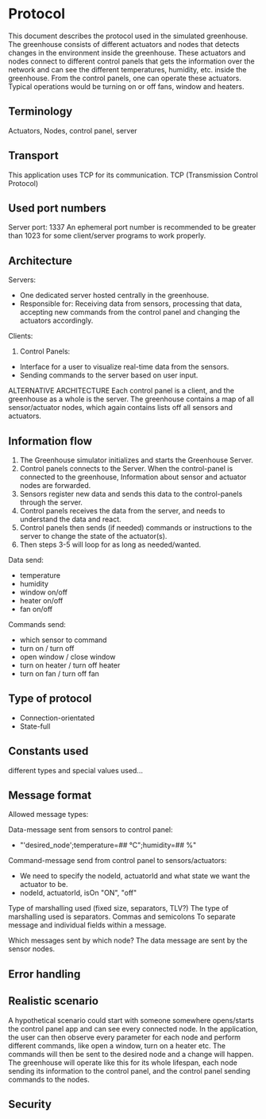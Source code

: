 # Protocol
This document describes the protocol used in the simulated greenhouse. The greenhouse consists of
different actuators and nodes that detects changes in the environment inside the greenhouse. These
actuators and nodes connect to different control panels that gets the information over the network
and can see the different temperatures, humidity, etc. inside the greenhouse. From the control 
panels, one can operate these actuators. Typical operations would be turning on or off fans, window and heaters. 

## Terminology
Actuators, Nodes, control panel, server

## Transport
This application uses TCP for its communication. TCP (Transmission Control Protocol)

## Used port numbers
Server port: 1337
An ephemeral port number is recommended to be greater than
1023 for some client/server programs to work properly.

## Architecture
Servers: 
- One dedicated server hosted centrally in the greenhouse.
- Responsible for: Receiving data from sensors, processing that data, 
  accepting new commands from the control panel and changing the actuators accordingly. 

Clients:
1. Control Panels:
- Interface for a user to visualize real-time data from the sensors.
- Sending commands to the server based on user input.

ALTERNATIVE ARCHITECTURE
Each control panel is a client, and the greenhouse as a whole is the server. The greenhouse
contains a map of all sensor/actuator nodes, which again contains lists off all sensors and
actuators.

## Information flow
1. The Greenhouse simulator initializes and starts the Greenhouse Server.  
2. Control panels connects to the Server. When the control-panel is connected to the greenhouse, 
   Information about sensor and actuator nodes are forwarded.
3. Sensors register new data and sends this data to the control-panels through the server.
4. Control panels receives the data from the server, and needs to understand the data and react.
5. Control panels then sends (if needed) commands or instructions to the server to change the state of the actuator(s).
6. Then steps 3-5 will loop for as long as needed/wanted.

Data send:
- temperature
- humidity
- window on/off
- heater on/off
- fan on/off

Commands send:
- which sensor to command
- turn on / turn off
- open window / close window
- turn on heater / turn off heater
- turn on fan / turn off fan

## Type of protocol
- Connection-orientated
- State-full

## Constants used
different types and special values used...

## Message format
Allowed message types:

Data-message sent from sensors to control panel:
- "'desired_node';temperature=## °C";humidity=## %"

Command-message send from control panel to sensors/actuators:
- We need to specify the nodeId, actuatorId and what state we want the actuator to be.
- nodeId, actuatorId, isOn "ON", "off"

Type of marshalling used (fixed size, separators, TLV?)
The type of marshalling used is separators. Commas and semicolons To separate message and individual fields 
within a message.

Which messages sent by which node?
The data message are sent by the sensor nodes.

## Error handling

## Realistic scenario
A hypothetical scenario could start with someone somewhere opens/starts the control panel app and 
can see every connected node. In the application, the user can then observe every parameter for each
node and perform different commands, like open a window, turn on a heater etc. The commands will
then be sent to the desired node and a change will happen. The greenhouse will operate like this for
its whole lifespan, each node sending its information to the control panel, and the control panel 
sending commands to the nodes.

## Security